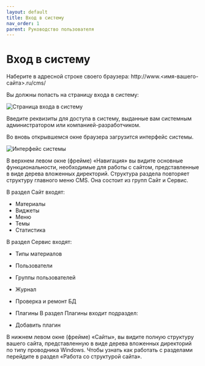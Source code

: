 ```yaml
---
layout: default
title: Вход в систему
nav_order: 1
parent: Руководство пользователя
---
```

# Вход в систему

Наберите в адресной строке своего браузера: http://www.<имя-вашего-сайта>.ru/cms/

Вы должны попасть на страницу входа в систему:

![Страница входа в систему]({{site.baseurl}}/images/1.png)

Введите реквизиты для доступа в систему, выданные вам системным администратором или компанией-разработчиком.

Во вновь открывшемся окне браузера загрузится интерфейс системы.

![Интерфейс системы]({{site.baseurl}}/images/2.png)

В верхнем левом окне (фрейме) «Навигация» вы видите основные функциональности, необходимые для работы с сайтом, представленные в виде дерева вложенных директорий. Структура раздела повторяет структуру главного меню CMS. Она состоит из групп Сайт и Сервис.

В раздел Сайт входят:

* Материалы
* Виджеты
* Меню
* Темы
* Статистика

В раздел Сервис входят:

* Типы материалов
* Пользователи
* Группы пользователей
* Журнал
* Проверка и ремонт БД
* Плагины
В раздел Плагины входит подраздел:

* Добавить плагин

В нижнем левом окне (фрейме) «Сайты», вы видите полную структуру вашего сайта, представленную в виде дерева вложенных директорий по типу проводника Windows. Чтобы узнать как работать с разделами перейдите в раздел «Работа со структурой сайта».